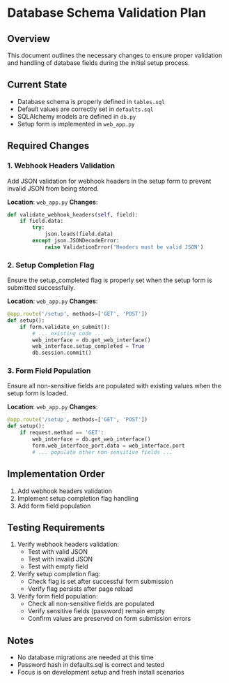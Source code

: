 # Database Schema Validation Plan

## Overview
This document outlines the necessary changes to ensure proper validation and handling of database fields during the initial setup process.

## Current State
- Database schema is properly defined in `tables.sql`
- Default values are correctly set in `defaults.sql`
- SQLAlchemy models are defined in `db.py`
- Setup form is implemented in `web_app.py`

## Required Changes

### 1. Webhook Headers Validation
Add JSON validation for webhook headers in the setup form to prevent invalid JSON from being stored.

**Location**: `web_app.py`
**Changes**:
```python
def validate_webhook_headers(self, field):
    if field.data:
        try:
            json.loads(field.data)
        except json.JSONDecodeError:
            raise ValidationError('Headers must be valid JSON')
```

### 2. Setup Completion Flag
Ensure the setup_completed flag is properly set when the setup form is submitted successfully.

**Location**: `web_app.py`
**Changes**:
```python
@app.route('/setup', methods=['GET', 'POST'])
def setup():
    if form.validate_on_submit():
        # ... existing code ...
        web_interface = db.get_web_interface()
        web_interface.setup_completed = True
        db.session.commit()
```

### 3. Form Field Population
Ensure all non-sensitive fields are populated with existing values when the setup form is loaded.

**Location**: `web_app.py`
**Changes**:
```python
@app.route('/setup', methods=['GET', 'POST'])
def setup():
    if request.method == 'GET':
        web_interface = db.get_web_interface()
        form.web_interface_port.data = web_interface.port
        # ... populate other non-sensitive fields ...
```

## Implementation Order
1. Add webhook headers validation
2. Implement setup completion flag handling
3. Add form field population

## Testing Requirements
1. Verify webhook headers validation:
   - Test with valid JSON
   - Test with invalid JSON
   - Test with empty field
2. Verify setup completion flag:
   - Check flag is set after successful form submission
   - Verify flag persists after page reload
3. Verify form field population:
   - Check all non-sensitive fields are populated
   - Verify sensitive fields (password) remain empty
   - Confirm values are preserved on form submission errors

## Notes
- No database migrations are needed at this time
- Password hash in defaults.sql is correct and tested
- Focus is on development setup and fresh install scenarios 
